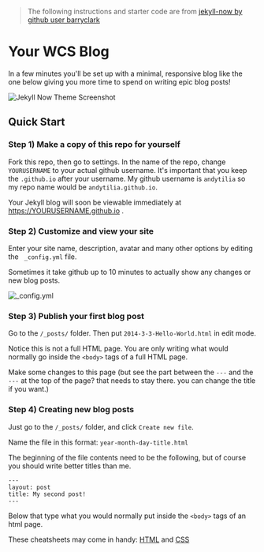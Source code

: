 >The following instructions and starter code are from [jekyll-now by github user barryclark](https://github.com/barryclark/jekyll-now)

# Your WCS Blog

In a few minutes you'll be set up with a minimal, responsive blog like the one below giving you more time to spend on writing epic blog posts!

![Jekyll Now Theme Screenshot](/images/jekyll-now-theme-screenshot.jpg "Jekyll Now Theme Screenshot")

## Quick Start

### Step 1) Make a copy of this repo for yourself

Fork this repo, then go to settings. In the name of the repo, change `YOURUSERNAME` to your actual github username. It's important that you keep the `.github.io` after your username. My github username is `andytilia` so my repo name would be `andytilia.github.io`.

Your Jekyll blog will soon be viewable immediately at <https://YOURUSERNAME.github.io> .

### Step 2) Customize and view your site

Enter your site name, description, avatar and many other options by editing the ` _config.yml` file.

Sometimes it take github up to 10 minutes to actually show any changes or new blog posts.

![_config.yml](/images/config.png "_config.yml")

### Step 3) Publish your first blog post

Go to the `/_posts/` folder. Then put `2014-3-3-Hello-World.html` in edit mode.

Notice this is not a full HTML page. You are only writing what would normally go inside the `<body>` tags of a full HTML page. 

Make some changes to this page (but see the part between the `---` and the `---` at the top of the page? that needs to stay there. you can change the title if you want.)


### Step 4) Creating new blog posts
Just go to the `/_posts/` folder, and click `Create new file`.

Name the file in this format: `year-month-day-title.html`

The beginning of the file contents need to be the following, but of course you should write better titles than me.
```
---
layout: post
title: My second post!
---

```
Below that type what you would normally put inside the `<body>` tags of an html page.

These cheatsheets may come in handy: [HTML](http://www.simplehtmlguide.com/cheatsheet.php) and [CSS](http://www.simplehtmlguide.com/csscheatsheet.php)



